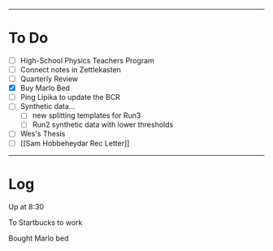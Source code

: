 
---
# To Do

- [ ] High-School Physics Teachers Program
- [ ] Connect notes in Zettlekasten
- [ ] Quarterly Review
- [x] Buy Marlo Bed
- [ ] Ping Lipika to update the BCR
- [ ] Synthetic data... 
	- [ ] new splitting templates for Run3 
	- [ ] Run2 synthetic data with lower thresholds
- [ ] Wes's Thesis
- [ ] [[Sam Hobbeheydar Rec Letter]]
---

# Log

Up at 8:30

To Startbucks to work

Bought Marlo bed